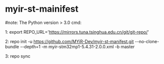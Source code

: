 # myir-st-mainifest
#note: The Python version > 3.0
cmd:

1: export REPO_URL='https://mirrors.tuna.tsinghua.edu.cn/git/git-repo/'

2: repo init -u https://github.com/MYiR-Dev/myir-st-manifest.git --no-clone-bundle --depth=1 -m myir-stm32mp1-5.4.31-2.0.0.xml -b master

3: repo sync
